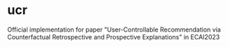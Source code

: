 # ucr
Official implementation for paper "User-Controllable Recommendation via Counterfactual Retrospective and Prospective Explanations" in ECAI2023
